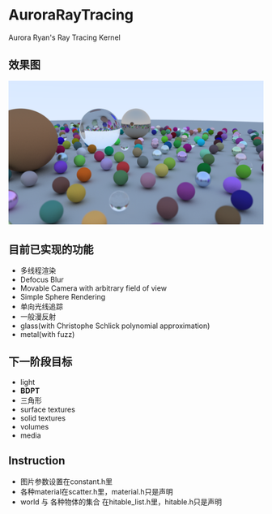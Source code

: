 # AuroraRayTracing
Aurora Ryan's Ray Tracing Kernel

## 效果图

<img src="./hello world.png" class="floatpic">

## 目前已实现的功能

- 多线程渲染
- Defocus Blur
- Movable Camera with arbitrary field of view
- Simple Sphere Rendering
- 单向光线追踪
- 一般漫反射
- glass(with Christophe Schlick polynomial approximation)
- metal(with fuzz)

## 下一阶段目标

- light
- **BDPT**
- 三角形
- surface textures
- solid textures
- volumes
- media

## Instruction

- 图片参数设置在constant.h里
- 各种material在scatter.h里，material.h只是声明
- world 与 各种物体的集合 在hitable_list.h里，hitable.h只是声明 

